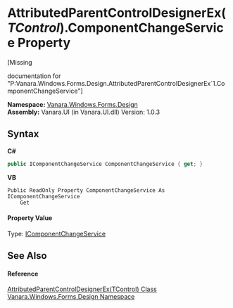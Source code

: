 # AttributedParentControlDesignerEx(*TControl*).ComponentChangeService Property 
 

\[Missing <summary> documentation for "P:Vanara.Windows.Forms.Design.AttributedParentControlDesignerEx`1.ComponentChangeService"\]

**Namespace:**&nbsp;<a href="47183544-7c44-c1e2-cf57-c68e49a55933">Vanara.Windows.Forms.Design</a><br />**Assembly:**&nbsp;Vanara.UI (in Vanara.UI.dll) Version: 1.0.3

## Syntax

**C#**<br />
``` C#
public IComponentChangeService ComponentChangeService { get; }
```

**VB**<br />
``` VB
Public ReadOnly Property ComponentChangeService As IComponentChangeService
	Get
```


#### Property Value
Type: <a href="http://msdn2.microsoft.com/en-us/library/22dytfsd" target="_blank">IComponentChangeService</a>

## See Also


#### Reference
<a href="c219e1e0-5848-63a7-24c1-587c7d9c50cc">AttributedParentControlDesignerEx(TControl) Class</a><br /><a href="47183544-7c44-c1e2-cf57-c68e49a55933">Vanara.Windows.Forms.Design Namespace</a><br />